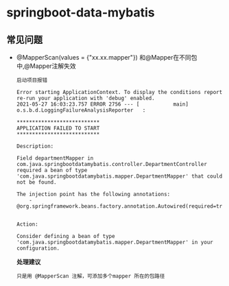 springboot-data-mybatis
==


## 常见问题
* @MapperScan(values = {"xx.xx.mapper"}) 和@Mapper在不同包中,@Mapper注解失效
    ```text
    启动项目报错
    
    Error starting ApplicationContext. To display the conditions report re-run your application with 'debug' enabled.
    2021-05-27 16:03:23.757 ERROR 2756 --- [           main] o.s.b.d.LoggingFailureAnalysisReporter   : 
    
    ***************************
    APPLICATION FAILED TO START
    ***************************
    
    Description:
    
    Field departmentMapper in com.java.springbootdatamybatis.controller.DepartmentController required a bean of type 'com.java.springbootdatamybatis.mapper.DepartmentMapper' that could not be found.
    
    The injection point has the following annotations:
    	- @org.springframework.beans.factory.annotation.Autowired(required=true)
    
    
    Action:
    
    Consider defining a bean of type 'com.java.springbootdatamybatis.mapper.DepartmentMapper' in your configuration.
    ```
    
    **处理建议**
    ```text
    只是用 @MapperScan 注解，可添加多个mapper 所在的包路径
    ```